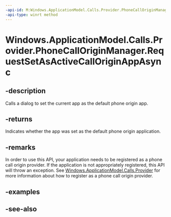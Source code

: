 ```yaml
---
-api-id: M:Windows.ApplicationModel.Calls.Provider.PhoneCallOriginManager.RequestSetAsActiveCallOriginAppAsync
-api-type: winrt method
---
```


<!-- Method syntax
public Windows.Foundation.IAsyncOperation<bool> RequestSetAsActiveCallOriginAppAsync()
-->

# Windows.ApplicationModel.Calls.Provider.PhoneCallOriginManager.RequestSetAsActiveCallOriginAppAsync

## -description
Calls a dialog to set the current app as the default phone origin app.

## -returns
Indicates whether the app was set as the default phone origin application.

## -remarks
In order to use this API, your application needs to be registered as a phone call origin provider. If the application is not appropriately registered, this API will throw an exception. See [Windows.ApplicationModel.Calls.Provider](windows_applicationmodel_calls_provider.md) for more information about how to register as a phone call origin provider.

## -examples

## -see-also
